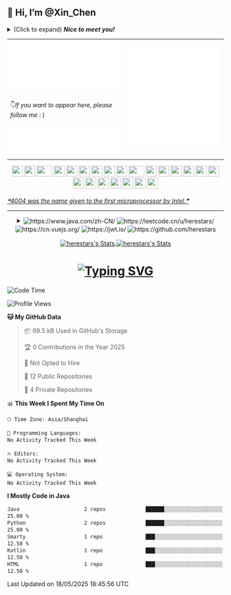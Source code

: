 ## 👋 Hi, I’m @Xin_Chen
<details>
  <summary>(Click to expand) <em><b>Nice to meet you! </b></em></summary>


-  👀 I’m interested in Code
-  🌱 I’m currently learning how to use Vue
-  📫 How to reach me herestars@qq.com
</details>

<table>
  <tbody>
    <tr>
      <td>
        <picture>
          <img src="/metrics.classic.svg" alt="Metrics">
        </picture>
      </td>
      <td rowspan="2">
        <picture>
          <img src="/metrics.plugin.steam.full.svg" alt="Steam">
        </picture>
      </td>
    </tr>
    <tr>
      <td>
        <p>👇<em>If you want to appear here, please follow me </em>: )</p>
        <picture>
          <img src="/metrics.plugin.people.followers.svg" alt="Steam">
        </picture>
      </td>
    </tr>
  </tbody>
</table>

<!-- Parrots -->
<div align="center">
    <img src="https://cultofthepartyparrot.com/parrots/hd/githubparrot.gif" width="25" height="25"/>
    <img src="https://cultofthepartyparrot.com/flags/hd/iranparrot.gif" width="25" height="25"/>
    <img src="https://cultofthepartyparrot.com/parrots/asyncparrot.gif" width="36" height="25"/>
    <img src="https://cultofthepartyparrot.com/parrots/hd/60fpsparrot.gif" width="25" height="25"/>
    <img src="https://cultofthepartyparrot.com/parrots/hd/jumpingparrot.gif" width="25" height="25"/>
    <img src="https://cultofthepartyparrot.com/parrots/hd/opensourceparrot.gif" width="25" height="25"/>
    <img src="https://cultofthepartyparrot.com/parrots/hd/dealwithitnowparrot.gif" width="25" height="25"/>
    <img src="https://cultofthepartyparrot.com/parrots/hd/hypnoparrotlight.gif" width="25" height="25"/>
    <img src="https://cultofthepartyparrot.com/parrots/databaseparrot.gif" width="25" height="25"/>
    <img src="https://cultofthepartyparrot.com/parrots/fixparrot.gif" width="36" height="25"/>
    <img src="https://cultofthepartyparrot.com/parrots/hd/laptop_parrot.gif" width="25" height="25"/>
    <img src="https://cultofthepartyparrot.com/parrots/hd/spinningparrot.gif" width="25" height="25"/>
    <img src="https://cultofthepartyparrot.com/parrots/hd/levitationparrot.gif" width="25" height="25"/>
    <img src="https://cultofthepartyparrot.com/parrots/hd/meldparrot.gif" width="25" height="25"/>
    <img src="https://cultofthepartyparrot.com/parrots/slomoparrot.gif" width="25" height="25"/>
    <img src="https://cultofthepartyparrot.com/parrots/hd/moonwalkingparrot.gif" width="25" height="25"/>
    <img src="https://cultofthepartyparrot.com/parrots/hd/stableparrot.gif" width="25" height="25"/>
    <img src="https://cultofthepartyparrot.com/parrots/hd/scienceparrot.gif" width="25" height="25"/>
    <img src="https://cultofthepartyparrot.com/parrots/hd/pirateparrot.gif" width="25" height="25"/>
    <img src="https://cultofthepartyparrot.com/parrots/hd/footballparrot.gif" width="25" height="25"/>
    <img src="https://cultofthepartyparrot.com/parrots/hd/illuminatiparrot.gif" width="25" height="25"/>
    <img src="https://cultofthepartyparrot.com/parrots/hd/hypnoparrotdark.gif" width="25" height="25"/>
    <img src="https://cultofthepartyparrot.com/parrots/hd/mustacheparrot.gif" width="25" height="25"/>
</div>
<br/>

<a href="https://github.com/siddharth2016/quote-readme">
<!--STARTS_HERE_QUOTE_README-->
<i>❝4004 was the name given to the first microprocessor by Intel.❞</i>
<!--ENDS_HERE_QUOTE_README-->
</a>

---

<details>
  <summary align="center">
    <img align="center" src="https://img.shields.io/badge/java-%23ED8B00.svg?style=for-the-badge&logo=openjdk&logoColor=white" alt="https://www.java.com/zh-CN/">
    <img align="center" src="https://img.shields.io/badge/LeetCode-000000?style=for-the-badge&logo=LeetCode&logoColor=#d16c06" alt="https://leetcode.cn/u/herestars/">
    <img align="center" src="https://img.shields.io/badge/vuejs-%2335495e.svg?style=for-the-badge&logo=vuedotjs&logoColor=%234FC08D" alt="https://cn.vuejs.org/">
    <img align="center" src="https://img.shields.io/badge/JWT-black?style=for-the-badge&logo=JSON%20web%20tokens" alt="https://jwt.io/">
    <img align="center" src="https://img.shields.io/badge/github-%23121011.svg?style=for-the-badge&logo=github&logoColor=white" alt="https://github.com/herestars">
  </summary>


### 闪瞎狗眼区
![MongoDB](https://img.shields.io/badge/MongoDB-%234ea94b.svg?style=for-the-badge&logo=mongodb&logoColor=white)
![MySQL](https://img.shields.io/badge/mysql-%2300f.svg?style=for-the-badge&logo=mysql&logoColor=white)
![Redis](https://img.shields.io/badge/redis-%23DD0031.svg?style=for-the-badge&logo=redis&logoColor=white)
![Adobe](https://img.shields.io/badge/adobe-%23FF0000.svg?style=for-the-badge&logo=adobe&logoColor=white)
![Adobe Fonts](https://img.shields.io/badge/Adobe%20Fonts-000B1D.svg?style=for-the-badge&logo=Adobe%20Fonts&logoColor=white)
![Adobe Photoshop](https://img.shields.io/badge/adobe%20photoshop-%2331A8FF.svg?style=for-the-badge&logo=adobe%20photoshop&logoColor=white)
![CodePen](https://img.shields.io/badge/Codepen-000000?style=for-the-badge&logo=codepen&logoColor=white)
![LeetCode](https://img.shields.io/badge/LeetCode-000000?style=for-the-badge&logo=LeetCode&logoColor=#d16c06)
![Wiki.js](https://img.shields.io/badge/wiki.js-%231976D2.svg?style=for-the-badge&logo=wikidotjs&logoColor=white)
![Apple Pay](https://img.shields.io/badge/ApplePay-000000.svg?style=for-the-badge&logo=Apple-Pay&logoColor=white)
![Github-sponsors](https://img.shields.io/badge/sponsor-30363D?style=for-the-badge&logo=GitHub-Sponsors&logoColor=#EA4AAA)
![Google Pay](https://img.shields.io/badge/GooglePay-%233780F1.svg?style=for-the-badge&logo=Google-Pay&logoColor=white)
![PayPal](https://img.shields.io/badge/PayPal-00457C?style=for-the-badge&logo=paypal&logoColor=white)
![.Net](https://img.shields.io/badge/.NET-5C2D91?style=for-the-badge&logo=.net&logoColor=white)
![Anaconda](https://img.shields.io/badge/Anaconda-%2344A833.svg?style=for-the-badge&logo=anaconda&logoColor=white)
![Angular](https://img.shields.io/badge/angular-%23DD0031.svg?style=for-the-badge&logo=angular&logoColor=white)
![Ant-Design](https://img.shields.io/badge/-AntDesign-%230170FE?style=for-the-badge&logo=ant-design&logoColor=white)
![Apache Spark](https://img.shields.io/badge/Apache%20Spark-FDEE21?style=flat-square&logo=apachespark&logoColor=black)
![Bootstrap](https://img.shields.io/badge/bootstrap-%238511FA.svg?style=for-the-badge&logo=bootstrap&logoColor=white)
![Django](https://img.shields.io/badge/django-%23092E20.svg?style=for-the-badge&logo=django&logoColor=white)
![Electron.js](https://img.shields.io/badge/Electron-191970?style=for-the-badge&logo=Electron&logoColor=white)
![FastAPI](https://img.shields.io/badge/FastAPI-005571?style=for-the-badge&logo=fastapi)
![Flask](https://img.shields.io/badge/flask-%23000.svg?style=for-the-badge&logo=flask&logoColor=white)
![jQuery](https://img.shields.io/badge/jquery-%230769AD.svg?style=for-the-badge&logo=jquery&logoColor=white)
![JWT](https://img.shields.io/badge/JWT-black?style=for-the-badge&logo=JSON%20web%20tokens)
![Less](https://img.shields.io/badge/less-2B4C80?style=for-the-badge&logo=less&logoColor=white)
![NPM](https://img.shields.io/badge/NPM-%23CB3837.svg?style=for-the-badge&logo=npm&logoColor=white)
![NodeJS](https://img.shields.io/badge/node.js-6DA55F?style=for-the-badge&logo=node.js&logoColor=white)
![OpenCV](https://img.shields.io/badge/opencv-%23white.svg?style=for-the-badge&logo=opencv&logoColor=white)
![Qt](https://img.shields.io/badge/Qt-%23217346.svg?style=for-the-badge&logo=Qt&logoColor=white)
![RabbitMQ](https://img.shields.io/badge/Rabbitmq-FF6600?style=for-the-badge&logo=rabbitmq&logoColor=white)
![React](https://img.shields.io/badge/react-%2320232a.svg?style=for-the-badge&logo=react&logoColor=%2361DAFB)
![SASS](https://img.shields.io/badge/SASS-hotpink.svg?style=for-the-badge&logo=SASS&logoColor=white)
![Socket.io](https://img.shields.io/badge/Socket.io-black?style=for-the-badge&logo=socket.io&badgeColor=010101)
![Spring](https://img.shields.io/badge/spring-%236DB33F.svg?style=for-the-badge&logo=spring&logoColor=white)
![Vite](https://img.shields.io/badge/vite-%23646CFF.svg?style=for-the-badge&logo=vite&logoColor=white)
![Vue.js](https://img.shields.io/badge/vuejs-%2335495e.svg?style=for-the-badge&logo=vuedotjs&logoColor=%234FC08D)
![Webpack](https://img.shields.io/badge/webpack-%238DD6F9.svg?style=for-the-badge&logo=webpack&logoColor=black)
![Web3.js](https://img.shields.io/badge/web3.js-F16822?style=for-the-badge&logo=web3.js&logoColor=white)
![Yarn](https://img.shields.io/badge/yarn-%232C8EBB.svg?style=for-the-badge&logo=yarn&logoColor=white)
![Battle.net](https://img.shields.io/badge/battle.net-%2300AEFF.svg?style=for-the-badge&logo=battle.net&logoColor=white)
![EA](https://img.shields.io/badge/ea-%23000000.svg?style=for-the-badge&logo=ea&logoColor=white)
![Epic Games](https://img.shields.io/badge/epicgames-%23313131.svg?style=for-the-badge&logo=epicgames&logoColor=white)
![nVIDIA](https://img.shields.io/badge/nVIDIA-%2376B900.svg?style=for-the-badge&logo=nVIDIA&logoColor=white)
![Riot Games](https://img.shields.io/badge/riotgames-D32936.svg?style=for-the-badge&logo=riotgames&logoColor=white)
![Steam](https://img.shields.io/badge/steam-%23000000.svg?style=for-the-badge&logo=steam&logoColor=white)
![Unity](https://img.shields.io/badge/unity-%23000000.svg?style=for-the-badge&logo=unity&logoColor=white)
![Oracle](https://img.shields.io/badge/Oracle-F80000?style=for-the-badge&logo=oracle&logoColor=white)
![Netlify](https://img.shields.io/badge/netlify-%23000000.svg?style=for-the-badge&logo=netlify&logoColor=#00C7B7)
![Github Pages](https://img.shields.io/badge/github%20pages-121013?style=for-the-badge&logo=github&logoColor=white)
![Atom](https://img.shields.io/badge/Atom-%2366595C.svg?style=for-the-badge&logo=atom&logoColor=white)
![Eclipse](https://img.shields.io/badge/Eclipse-FE7A16.svg?style=for-the-badge&logo=Eclipse&logoColor=white)
![GoLand](https://img.shields.io/badge/GoLand-0f0f0f?&style=for-the-badge&logo=goland&logoColor=white)
![IntelliJ IDEA](https://img.shields.io/badge/IntelliJIDEA-000000.svg?style=for-the-badge&logo=intellij-idea&logoColor=white)
![PyCharm](https://img.shields.io/badge/pycharm-143?style=for-the-badge&logo=pycharm&logoColor=black&color=black&labelColor=green)
![Vim](https://img.shields.io/badge/VIM-%2311AB00.svg?style=for-the-badge&logo=vim&logoColor=white)
![Visual Studio Code](https://img.shields.io/badge/Visual%20Studio%20Code-0078d7.svg?style=for-the-badge&logo=visual-studio-code&logoColor=white)
![WebStorm](https://img.shields.io/badge/webstorm-143?style=for-the-badge&logo=webstorm&logoColor=white&color=black)
![C++](https://img.shields.io/badge/c++-%2300599C.svg?style=for-the-badge&logo=c%2B%2B&logoColor=white)
![CSS3](https://img.shields.io/badge/css3-%231572B6.svg?style=for-the-badge&logo=css3&logoColor=white)
![Go](https://img.shields.io/badge/go-%2300ADD8.svg?style=for-the-badge&logo=go&logoColor=white)
![HTML5](https://img.shields.io/badge/html5-%23E34F26.svg?style=for-the-badge&logo=html5&logoColor=white)
![Java](https://img.shields.io/badge/java-%23ED8B00.svg?style=for-the-badge&logo=openjdk&logoColor=white)
![JavaScript](https://img.shields.io/badge/javascript-%23323330.svg?style=for-the-badge&logo=javascript&logoColor=%23F7DF1E)
![Kotlin](https://img.shields.io/badge/kotlin-%237F52FF.svg?style=for-the-badge&logo=kotlin&logoColor=white)
![LaTeX](https://img.shields.io/badge/latex-%23008080.svg?style=for-the-badge&logo=latex&logoColor=white)
![Lua](https://img.shields.io/badge/lua-%232C2D72.svg?style=for-the-badge&logo=lua&logoColor=white)
![Markdown](https://img.shields.io/badge/markdown-%23000000.svg?style=for-the-badge&logo=markdown&logoColor=white)
![PowerShell](https://img.shields.io/badge/PowerShell-%235391FE.svg?style=for-the-badge&logo=powershell&logoColor=white)
![Python](https://img.shields.io/badge/python-3670A0?style=for-the-badge&logo=python&logoColor=ffdd54)
![Rust](https://img.shields.io/badge/rust-%23000000.svg?style=for-the-badge&logo=rust&logoColor=white)
![Cent OS](https://img.shields.io/badge/cent%20os-002260?style=for-the-badge&logo=centos&logoColor=F0F0F0)
![Android](https://img.shields.io/badge/Android-3DDC84?style=for-the-badge&logo=android&logoColor=white)
![Linux](https://img.shields.io/badge/Linux-FCC624?style=for-the-badge&logo=linux&logoColor=black)
![Ubuntu](https://img.shields.io/badge/Ubuntu-E95420?style=for-the-badge&logo=ubuntu&logoColor=white)
![Windows 11](https://img.shields.io/badge/Windows%2011-%230079d5.svg?style=for-the-badge&logo=Windows%2011&logoColor=white)
![Hibernate](https://img.shields.io/badge/Hibernate-59666C?style=for-the-badge&logo=Hibernate&logoColor=white)
![Notion](https://img.shields.io/badge/Notion-%23000000.svg?style=for-the-badge&logo=notion&logoColor=white)
![Postman](https://img.shields.io/badge/Postman-FF6C37?style=for-the-badge&logo=postman&logoColor=white)
![Swagger](https://img.shields.io/badge/-Swagger-%23Clojure?style=for-the-badge&logo=swagger&logoColor=white)
![Baidu](https://img.shields.io/badge/Baidu-2932E1?style=for-the-badge&logo=Baidu&logoColor=white)
![Bing](https://img.shields.io/badge/Microsoft%20Bing-258FFA?style=for-the-badge&logo=Microsoft%20Bing&logoColor=white)
![Apache Maven](https://img.shields.io/badge/Apache%20Maven-C71A36?style=for-the-badge&logo=Apache%20Maven&logoColor=white)
![Apache Tomcat](https://img.shields.io/badge/apache%20tomcat-%23F8DC75.svg?style=for-the-badge&logo=apache-tomcat&logoColor=black)
![Jenkins](https://img.shields.io/badge/jenkins-%232C5263.svg?style=for-the-badge&logo=jenkins&logoColor=white)
![Nginx](https://img.shields.io/badge/nginx-%23009639.svg?style=for-the-badge&logo=nginx&logoColor=white)
![Gmail](https://img.shields.io/badge/Gmail-D14836?style=for-the-badge&logo=gmail&logoColor=white)
![Discord](https://img.shields.io/badge/Discord-%235865F2.svg?style=for-the-badge&logo=discord&logoColor=white)
![Tencent QQ](https://img.shields.io/badge/Tencent%23QQ-%2312B7F5?style=for-the-badge&logo=tencentqq&logoColor=white)
![Xiaomi](https://img.shields.io/badge/Xiaomi-%23FF6900.svg?style=for-the-badge&logo=xiaomi&logoColor=white)
![Git](https://img.shields.io/badge/git-%23F05033.svg?style=for-the-badge&logo=git&logoColor=white)
![GitHub](https://img.shields.io/badge/github-%23121011.svg?style=for-the-badge&logo=github&logoColor=white)
![GitLab](https://img.shields.io/badge/gitlab-%23181717.svg?style=for-the-badge&logo=gitlab&logoColor=white)
![Gitee](https://img.shields.io/badge/Gitee-C71D23?style=for-the-badge&logo=gitee&logoColor=white)

</details>

<p align="center">
  <a href="https://github.com/herestars" class="rich-diff-level-one">
    <img height="195px" align="center" src="https://readme-stats-server-jackcc.vercel.app/api?username=herestars&theme=swift" alt="herestars's Stats" />
    <img height="195px" align="center" src="https://github-readme-stats.vercel.app/api/top-langs/?username=herestars&theme=swift" alt="herestars's Stats" />
  </a>
</p>

<h1 align="center"> <a href="https://herestars.github.io"><img src="https://readme-typing-svg.herokuapp.com?font=Ma+Shan+Zheng&pause=1000&center=true&width=435&lines=%E5%A5%87%E8%BF%B9%E5%8F%AA%E6%98%AF%E4%B8%80%E6%97%B6%EF%BC%8C%E5%91%BD%E8%BF%90%E6%80%BB%E6%98%AF%E6%BC%AB%E9%95%BF%E3%80%82" alt="Typing SVG" /></a> </h1>

<!--START_SECTION:waka-->
![Code Time](http://img.shields.io/badge/Code%20Time-1%2C349%20hrs%2044%20mins-blue)

![Profile Views](http://img.shields.io/badge/Profile%20Views-1-blue)

**🐱 My GitHub Data** 

> 📦 69.5 kB Used in GitHub's Storage 
 > 
> 🏆 0 Contributions in the Year 2025
 > 
> 🚫 Not Opted to Hire
 > 
> 📜 12 Public Repositories 
 > 
> 🔑 4 Private Repositories 
 > 
📊 **This Week I Spent My Time On** 

```text
🕑︎ Time Zone: Asia/Shanghai

💬 Programming Languages: 
No Activity Tracked This Week

🔥 Editors: 
No Activity Tracked This Week

💻 Operating System: 
No Activity Tracked This Week
```

**I Mostly Code in Java** 

```text
Java                     2 repos             ██████░░░░░░░░░░░░░░░░░░░   25.00 % 
Python                   2 repos             ██████░░░░░░░░░░░░░░░░░░░   25.00 % 
Smarty                   1 repo              ███░░░░░░░░░░░░░░░░░░░░░░   12.50 % 
Kotlin                   1 repo              ███░░░░░░░░░░░░░░░░░░░░░░   12.50 % 
HTML                     1 repo              ███░░░░░░░░░░░░░░░░░░░░░░   12.50 % 
```




 Last Updated on 18/05/2025 18:45:56 UTC
<!--END_SECTION:waka-->

